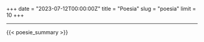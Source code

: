 +++
date = "2023-07-12T00:00:00Z"
title = "Poesia"
slug = "poesia"
limit = 10
+++
<hr>

{{< poesie_summary >}}
